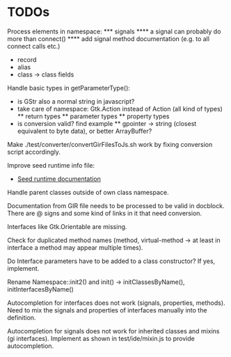 # TODOs

Process elements in namespace:
*** signals
**** a signal can probably do more than connect()
**** add signal method documentation (e.g. to all connect calls etc.)
* record
* alias
* class -> class fields

Handle basic types in getParameterType():
* is GStr also a normal string in javascript?
* take care of namespace: Gtk.Action instead of Action (all kind of types)
** return types
** parameter types
** property types
* is conversion valid? find example
** gpointer -> string (closest equivalent to byte data), or better ArrayBuffer?

Make ./test/converter/convertGirFilesToJs.sh work by fixing conversion script accordingly.

Improve seed runtime info file:
* [Seed runtime documentation](https://people.gnome.org/~racarr/seed/runtime.html)

Handle parent classes outside of own class namespace.

Documentation from GIR file needs to be processed to be valid in docblock. There are @ signs and some
  kind of links in it that need conversion.

Interfaces like Gtk.Orientable are missing.

Check for duplicated method names (method, virtual-method -> at least in interface a method may appear multiple times).

Do Interface parameters have to be added to a class constructor? If yes, implement.

Rename Namespace::init2() and init() -> initClassesByName(), initInterfacesByName()

Autocompletion for interfaces does not work (signals, properties, methods).
Need to mix the signals and properties of interfaces manually into the definition.

Autocompletion for signals does not work for inherited classes and mixins (gi interfaces). Implement as shown
in test/ide/mixin.js to provide autocompletion.
